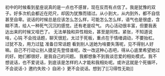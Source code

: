 初中的时候看到星座说真的是一点也不感冒，现在反而有点信了。我是犹豫的双子。好多次机会都近在咫尺，却因为犹豫而错过。从小到大，从内到外，都不自信甚至自卑。说话的时候总是应该怎么怎么样，可能怎么怎么样，语气也是很虚，含糊不清，给人一种死气沉沉的感觉。还有老是叹气。
内心活动很丰富，但要我表达出来的时候又哑巴了。
无法单独和异性相处，甚至是同性。紧张，不知道说啥，心钝
不会找话题，聊天很尬，太过于死板，重点在于情绪调动，不要抬杠。
过犹不及，用力过猛
准备日常话题
看到别人送她为啥要失落呢，见不得别人好嘛。自己不行动让别人捷足先登怪谁呢。改一改这种心态吧，得从心底里希望她过的好。她们都很好，是我自己的问题。
我都想象不到我谈恋爱的相处模式。我不想说话，也不爱说话，到底该是怎样的人才能和我相处呢。或许这就是个死循环，不会说话-》邀约失败-》自闭-》更不会说话。想到了[[习得性无助]]
